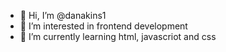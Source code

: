 - 👋 Hi, I’m @danakins1
- 👀 I’m interested in frontend development 
- 🌱 I’m currently learning html, javascriot and css
